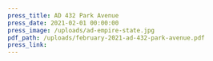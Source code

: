 ```yaml
---
press_title: AD 432 Park Avenue
press_date: 2021-02-01 00:00:00
press_image: /uploads/ad-empire-state.jpg
pdf_path: /uploads/february-2021-ad-432-park-avenue.pdf
press_link:
---
```

